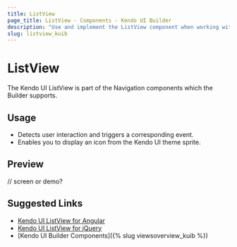 ```yaml
---
title: ListView
page_title: ListView - Components - Kendo UI Builder
description: "Use and implement the ListView component when working with the Kendo UI Builder tool for creating and managing Angular and AngularJS-based web applications."
slug: listview_kuib
---
```


# ListView

The Kendo UI ListView is part of the Navigation components which the Builder supports.

## Usage

* Detects user interaction and triggers a corresponding event.
* Enables you to display an icon from the Kendo UI theme sprite.

## Preview

// screen or demo?

## Suggested Links

* [Kendo UI ListView for Angular](https://www.telerik.com/kendo-angular-ui/components/buttons/button/)
* [Kendo UI ListView for jQuery](https://demos.telerik.com/kendo-ui/button/index)
* [Kendo UI Builder Components]({% slug viewsoverview_kuib %})
